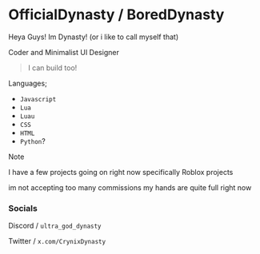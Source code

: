 # OfficialDynasty / BoredDynasty

Heya Guys! Im Dynasty! (or i like to call myself that)

Coder and Minimalist UI Designer
> I can build too!

Languages;
- `Javascript`
- `Lua`
- `Luau`
- `CSS`
- `HTML`
- `Python`?

> [!NOTE]
> I have a few projects going on right now
> specifically Roblox projects
>

im not accepting too many commissions my hands are quite full right now

### Socials
Discord / ``ultra_god_dynasty``

Twitter / ``x.com/CrynixDynasty``

